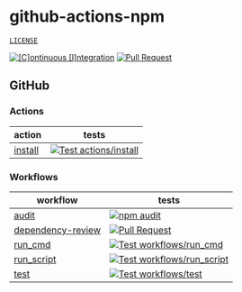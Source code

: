 # github-actions-npm

[`LICENSE`](./LICENSE)

[![[C]ontinuous [I]ntegration](https://github.com/percebus/github-actions-npm/actions/workflows/always.yml/badge.svg)](https://github.com/percebus/github-actions-npm/actions/workflows/always.yml) [![Pull Request](https://github.com/percebus/github-actions-npm/actions/workflows/pull_request.yml/badge.svg?event=pull_request)](https://github.com/percebus/github-actions-npm/actions/workflows/pull_request.yml)

## GitHub

### Actions

| action                               | tests                                                                                                                                                                                                                       |
| ------------------------------------ | --------------------------------------------------------------------------------------------------------------------------------------------------------------------------------------------------------------------------- |
| [install](./.github/actions/install) | [![Test actions/install](https://github.com/percebus/github-actions-npm/actions/workflows/test_actions__install.yml/badge.svg)](https://github.com/percebus/github-actions-npm/actions/workflows/test_actions__install.yml) |

### Workflows

| workflow                                                       | tests                                                                                                                                                                                                                                      |
| -------------------------------------------------------------- | ------------------------------------------------------------------------------------------------------------------------------------------------------------------------------------------------------------------------------------------ |
| [audit](./.github/workflows/audit.yml)                         | [![npm audit](https://github.com/percebus/github-actions-npm/actions/workflows/audit.yml/badge.svg)](https://github.com/percebus/github-actions-npm/actions/workflows/audit.yml)                                                           |
| [dependency-review](./.github/workflows/dependency-review.yml) | [![Pull Request](https://github.com/percebus/github-actions-npm/actions/workflows/pull_request.yml/badge.svg?event=pull_request)](https://github.com/percebus/github-actions-npm/actions/workflows/pull_request.yml)                       |
| [run_cmd](./.github/workflows/run_cmd.yml)                     | [![Test workflows/run_cmd](https://github.com/percebus/github-actions-npm/actions/workflows/test_workflows__run_cmd.yml/badge.svg)](https://github.com/percebus/github-actions-npm/actions/workflows/test_workflows__run_cmd.yml)          |
| [run_script](./.github/workflows/run_script.yml)               | [![Test workflows/run_script](https://github.com/percebus/github-actions-npm/actions/workflows/test_workflows__run_script.yml/badge.svg)](https://github.com/percebus/github-actions-npm/actions/workflows/test_workflows__run_script.yml) |
| [test](./.github/workflows/test.yml)                           | [![Test workflows/test](https://github.com/percebus/github-actions-npm/actions/workflows/test_workflows__test.yml/badge.svg)](https://github.com/percebus/github-actions-npm/actions/workflows/test_workflows__test.yml)                   |
